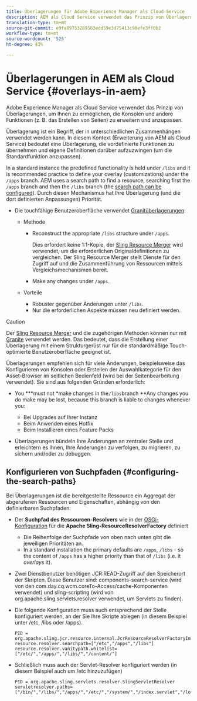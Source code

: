 ```yaml
---
title: Überlagerungen für Adobe Experience Manager als Cloud Service
description: AEM als Cloud Service verwendet das Prinzip von Überlagerungen, um Ihnen das Erweitern und Anpassen der Konsolen und anderer Funktionen zu ermöglichen
translation-type: tm+mt
source-git-commit: e9fa89753289563edd59e3d75413c90efe3ff0b2
workflow-type: tm+mt
source-wordcount: '525'
ht-degree: 43%

---
```



# Überlagerungen in AEM als Cloud Service {#overlays-in-aem}

Adobe Experience Manager als Cloud Service verwendet das Prinzip von Überlagerungen, um Ihnen zu ermöglichen, die Konsolen und andere Funktionen (z. B. das Erstellen von Seiten) zu erweitern und anzupassen.

<!--
Adobe Experience Manager as a Cloud Service uses the principle of overlays to allow you to extend and customize the [consoles](/help/sites-developing/customizing-consoles-touch.md) and other functionality (for example, [page authoring](/help/sites-developing/customizing-page-authoring-touch.md)).
-->

Überlagerung ist ein Begriff, der in unterschiedlichen Zusammenhängen verwendet werden kann. In diesem Kontext (Erweiterung von AEM als Cloud Service) bedeutet eine Überlagerung, die vordefinierte Funktionen zu übernehmen und eigene Definitionen darüber aufzuzwingen (um die Standardfunktion anzupassen).

In a standard instance the predefined functionality is held under `/libs` and it is recommended practice to define your overlay (customizations) under the `/apps` branch. AEM uses a search path to find a resource, searching first the `/apps` branch and then the `/libs` branch (the [search path can be configured](#configuring-the-search-paths)). Durch diesen Mechanismus hat Ihre Überlagerung (und die dort definierten Anpassungen) Priorität.

* Die touchfähige Benutzeroberfläche verwendet [Granitüberlagerungen](https://helpx.adobe.com/experience-manager/6-5/sites/developing/using/reference-materials/granite-ui/api/index.html):

   * Methode

      * Reconstruct the appropriate `/libs` structure under `/apps`.

         Dies erfordert keine 1:1-Kopie, der [Sling Resource Merger](/help/implementing/developing/introduction/sling-resource-merger.md) wird verwendet, um die erforderlichen Originaldefinitionen zu vergleichen. Der Sling Resource Merger stellt Dienste für den Zugriff auf und die Zusammenführung von Ressourcen mittels Vergleichsmechanismen bereit.

      * Make any changes under `/apps`.
   * Vorteile

      * Robuster gegenüber Änderungen unter `/libs`.
      * Nur die erforderlichen Aspekte müssen neu definiert werden.


<!-- Still links to reference material in 6.5 -->

>[!CAUTION]
>
>Der [Sling Resource Merger](/help/implementing/developing/introduction/sling-resource-merger.md) und die zugehörigen Methoden können nur mit [Granite](https://helpx.adobe.com/experience-manager/6-5/sites/developing/using/reference-materials/granite-ui/api/index.html) verwendet werden. Das bedeutet, dass die Erstellung einer Überlagerung mit einem Strukturgerüst nur für die standardmäßige Touch-optimierte Benutzeroberfläche geeignet ist.

Überlagerungen empfehlen sich für viele Änderungen, beispielsweise das Konfigurieren von Konsolen oder Erstellen der Auswahlkategorie für den Asset-Browser im seitlichen Bedienfeld (wird bei der Seitenbearbeitung verwendet). Sie sind aus folgenden Gründen erforderlich:

<!--
Overlays are the recommended method for many changes, such as [configuring your consoles](/help/sites-developing/customizing-consoles-touch.md#create-a-custom-console) or [creating your selection category to the asset browser in the side panel](/help/sites-developing/customizing-page-authoring-touch.md#add-new-selection-category-to-asset-browser) (used when authoring pages). They are required as:
-->

* You ***must not *make changes in the`/libs`branch **Any changes you do make may be lost, because this branch is liable to changes whenever you:

   * Bei Upgrades auf Ihrer Instanz
   * Beim Anwenden eines Hotfix
   * Beim Installieren eines Feature Packs

* Überlagerungen bündeln Ihre Änderungen an zentraler Stelle und erleichtern es Ihnen, Ihre Änderungen zu verfolgen, zu migrieren, zu sichern und/oder zu debuggen.

## Konfigurieren von Suchpfaden {#configuring-the-search-paths}

Bei Überlagerungen ist die bereitgestellte Ressource ein Aggregat der abgerufenen Ressourcen und Eigenschaften, abhängig von den definierbaren Suchpfaden:

* Der **Suchpfad des Ressourcen-Resolvers** wie in der [OSGi-Konfiguration](/help/implementing/deploying/configuring-osgi.md) für die **Apache Sling-ResourceResolverFactory** definiert

   * Die Reihenfolge der Suchpfade von oben nach unten gibt die jeweiligen Prioritäten an.
   * In a standard installation the primary defaults are `/apps`, `/libs` - so the content of `/apps` has a higher priority than that of `/libs` (i.e. it *overlays* it).

* Zwei Dienstbenutzer benötigen JCR:READ-Zugriff auf den Speicherort der Skripten. Diese Benutzer sind: components-search-service (wird von den com.day.cq.wcm.coreTo-Access/cache-Komponenten verwendet) und sling-scripting (wird von org.apache.sling.servlets.resolver verwendet, um Servlets zu finden).
* Die folgende Konfiguration muss auch entsprechend der Stelle konfiguriert werden, an der Sie Ihre Skripte ablegen (in diesem Beispiel unter /etc, /libs oder /apps).

   ```
   PID = org.apache.sling.jcr.resource.internal.JcrResourceResolverFactoryImpl
   resource.resolver.searchpath=["/etc","/apps","/libs"]
   resource.resolver.vanitypath.whitelist=["/etc/","/apps/","/libs/","/content/"]
   ```

* Schließlich muss auch der Servlet-Resolver konfiguriert werden (in diesem Beispiel auch um /etc hinzuzufügen)

   ```
   PID = org.apache.sling.servlets.resolver.SlingServletResolver
   servletresolver.paths=["/bin/","/libs/","/apps/","/etc/","/system/","/index.servlet","/login.servlet","/services/"]
   ```

<!--
## Example of Usage {#example-of-usage}

Some examples are covered when:

* [Customizing the Consoles](/help/sites-developing/customizing-consoles-touch.md)
* [Customizing Page Authoring](/help/sites-developing/customizing-page-authoring-touch.md)
-->